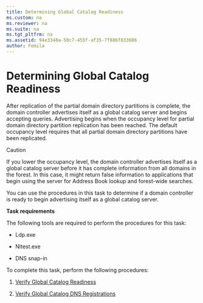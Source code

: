 ```yaml
---
title: Determining Global Catalog Readiness
ms.custom: na
ms.reviewer: na
ms.suite: na
ms.tgt_pltfrm: na
ms.assetid: 94e3348a-50c7-455f-af35-7f886f833606
author: Femila
---
```

# Determining Global Catalog Readiness
  After replication of the partial domain directory partitions is complete, the domain controller advertises itself as a global catalog server and begins accepting queries. Advertising begins when the occupancy level for partial domain directory partition replication has been reached. The default occupancy level requires that all partial domain directory partitions have been replicated.  
  
> [!CAUTION]  
>  If you lower the occupancy level, the domain controller advertises itself as a global catalog server before it has complete information from all domains in the forest. In this case, it might return false information to applications that begin using the server for Address Book lookup and forest\-wide searches.  
  
 You can use the procedures in this task to determine if a domain controller is ready to begin advertising itself as a global catalog server.  
  
 **Task requirements**  
  
 The following tools are required to perform the procedures for this task:  
  
-   Ldp.exe  
  
-   Nltest.exe  
  
-   DNS snap\-in  
  
 To complete this task, perform the following procedures:  
  
1.  [Verify Global Catalog Readiness](../Topic/Verify-Global-Catalog-Readiness.md)  
  
2.  [Verify Global Catalog DNS Registrations](../Topic/Verify-Global-Catalog-DNS-Registrations.md)  
  
  